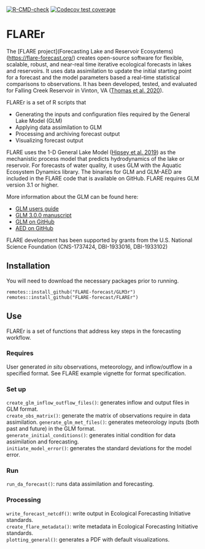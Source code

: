 <!-- badges: start -->
  [![R-CMD-check](https://github.com/FLARE-forecast/FLAREr/actions/workflows/R-CMD-check.yaml/badge.svg)](https://github.com/FLARE-forecast/FLAREr/actions/workflows/R-CMD-check.yaml)
[![Codecov test coverage](https://codecov.io/gh/FLARE-forecast/FLAREr/branch/master/graph/badge.svg)](https://codecov.io/gh/FLARE-forecast/FLAREr?branch=master)
<!-- badges: end -->

# FLAREr

The [FLARE project](Forecasting Lake and Reservoir Ecosystems)(https://flare-forecast.org/) creates open-source software for flexible, scalable, robust, and near-real time iterative ecological forecasts in lakes and reservoirs. It uses data assimilation to update the initial starting point for a forecast and the model parameters based a real-time statistical comparisons to observations. It has been developed, tested, and evaluated for Falling  Creek Reservoir in Vinton, VA ([Thomas et al. 2020](https://agupubs.onlinelibrary.wiley.com/doi/abs/10.1029/2019WR026138)).

FLAREr is a set of R scripts that

* Generating the inputs and configuration files required by the General Lake Model (GLM)
* Applying data assimilation to GLM
* Processing and archiving forecast output
* Visualizing forecast output

FLARE uses the 1-D General Lake Model ([Hipsey et al. 2019](https://www.geosci-model-dev.net/12/473/2019/)) as the mechanistic process model that predicts hydrodynamics of the lake or reservoir. For forecasts of water quality, it uses GLM with the Aquatic Ecosystem Dynamics library. The binaries for GLM and GLM-AED are included in the FLARE code that is available on GitHub. FLARE requires GLM version 3.1 or higher.

More information about the GLM can be found here:

* [GLM users guide](https://aed.see.uwa.edu.au/research/models/GLM/index.html) 
* [GLM 3.0.0 manuscript](https://www.geosci-model-dev.net/12/473/2019/) 
* [GLM on GitHub](https://github.com/AquaticEcoDynamics/GLM)
* [AED on GitHub](https://github.com/AquaticEcoDynamics/libaed2)

FLARE development has been supported by grants from the U.S. National Science Foundation (CNS-1737424, DBI-1933016, DBI-1933102)

## Installation

You will need to download the necessary packages prior to running.
```
remotes::install_github("FLARE-forecast/GLM3r")
remotes::install_github("FLARE-forecast/FLAREr")

```

## Use

FLAREr is a set of functions that address key steps in the forecasting workflow. 

### Requires

User generated *in situ* observations, meteorology, and inflow/outflow in a specified format.  See FLARE example vignette for format specification.

### Set up

`create_glm_inflow_outflow_files()`: generates inflow and output files in GLM format.  
`create_obs_matrix()`: generate the matrix of observations require in data assimilation.
`generate_glm_met_files()`: generates meteorology inputs (both past and future) in the GLM format.   
`generate_initial_conditions()`: generates initial condition for data assimilation and forecasting.   
`initiate_model_error()`: generates the standard deviations for the model error.   

### Run

`run_da_forecast()`: runs data assimilation and forecasting. 

### Processing

`write_forecast_netcdf()`: write output in Ecological Forecasting Initiative standards.     
`create_flare_metadata()`: write metadata in Ecological Forecasting Initiative standards.     
`plotting_general()`: generates a PDF with default visualizations.  
 

 

